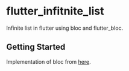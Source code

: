 # flutter_infitnite_list

Infinite list in flutter using bloc and flutter_bloc. 

## Getting Started

Implementation of bloc from [here](https://bloclibrary.dev/#/flutterinfinitelisttutorial).
